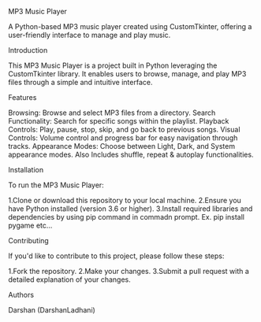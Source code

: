 MP3 Music Player

A Python-based MP3 music player created using CustomTkinter, offering a user-friendly interface to manage and play music.

Introduction

This MP3 Music Player is a project built in Python leveraging the CustomTkinter library. 
It enables users to browse, manage, and play MP3 files through a simple and intuitive interface.

Features

Browsing: Browse and select MP3 files from a directory.
Search Functionality: Search for specific songs within the playlist.
Playback Controls: Play, pause, stop, skip, and go back to previous songs.
Visual Controls: Volume control and progress bar for easy navigation through tracks.
Appearance Modes: Choose between Light, Dark, and System appearance modes.
Also Includes shuffle, repeat & autoplay functionalities.

Installation

To run the MP3 Music Player:

1.Clone or download this repository to your local machine.
2.Ensure you have Python installed (version 3.6 or higher).
3.Install required libraries and dependencies by using pip command in commadn prompt.
Ex. pip install pygame etc...

Contributing

If you'd like to contribute to this project, please follow these steps:

1.Fork the repository.
2.Make your changes.
3.Submit a pull request with a detailed explanation of your changes.

Authors

Darshan (DarshanLadhani)
